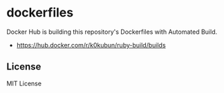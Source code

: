 # dockerfiles

Docker Hub is building this repository's Dockerfiles with Automated Build.

* https://hub.docker.com/r/k0kubun/ruby-build/builds

## License

MIT License

